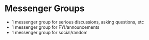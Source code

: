 # Messenger Groups

* 1 messenger group for serious discussions, asking questions, etc
* 1 messenger group for FYI/announcements
* 1 messenger group for social/random

